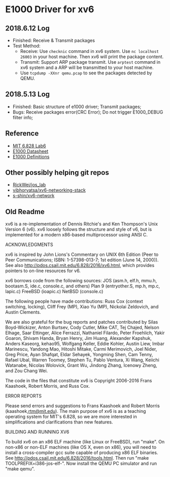 # E1000 Driver for xv6
## 2018.6.12 Log
- Finished: Receive & Transmit packages
- Test Method:
	- Receive: Use `checknic` command in xv6 system. Use `nc localhost 26003` in your host machine. Then xv6 will print the package content.
	- Transmit: Support ARP package transmit. Use `arptest` command in xv6 system and a ARP will be transmitted to your host machine.
	- Use `tcpdump -XXnr qemu.pcap` to see the packages detected by QEMU.

## 2018.5.13 Log
- Finished: Basic structure of e1000 driver; Transmit packages;
- Bugs: Receive packages error(CRC Error); Do not trigger E1000_DEBUG filter info;

## Reference
- [MIT 6.828 Lab6](https://pdos.csail.mit.edu/6.828/2011/labs/lab6/)
- [E1000 Datasheet](https://pdos.csail.mit.edu/6.828/2011/readings/hardware/8254x_GBe_SDM.pdf)
- [E1000 Definitions](https://pdos.csail.mit.edu/6.828/2011/labs/lab6/e1000_hw.h)

## Other possibly helping git repos
- [RickWei/jos_lab](https://github.com/RickWei/jos_lab)
- [vibhorvatsa/xv6-networking-stack](https://github.com/vibhorvatsa/xv6-networking-stack)
- [s-shin/xv6-network](https://github.com/s-shin/xv6-network)

## Old Readme
xv6 is a re-implementation of Dennis Ritchie's and Ken Thompson's Unix
Version 6 (v6).  xv6 loosely follows the structure and style of v6,
but is implemented for a modern x86-based multiprocessor using ANSI C.

ACKNOWLEDGMENTS

xv6 is inspired by John Lions's Commentary on UNIX 6th Edition (Peer
to Peer Communications; ISBN: 1-57398-013-7; 1st edition (June 14,
2000)). See also http://pdos.csail.mit.edu/6.828/2016/xv6.html, which
provides pointers to on-line resources for v6.

xv6 borrows code from the following sources:
    JOS (asm.h, elf.h, mmu.h, bootasm.S, ide.c, console.c, and others)
    Plan 9 (entryother.S, mp.h, mp.c, lapic.c)
    FreeBSD (ioapic.c)
    NetBSD (console.c)

The following people have made contributions: Russ Cox (context switching,
locking), Cliff Frey (MP), Xiao Yu (MP), Nickolai Zeldovich, and Austin
Clements.

We are also grateful for the bug reports and patches contributed by Silas
Boyd-Wickizer, Anton Burtsev, Cody Cutler, Mike CAT, Tej Chajed, Nelson Elhage,
Saar Ettinger, Alice Ferrazzi, Nathaniel Filardo, Peter Froehlich, Yakir Goaron,
Shivam Handa, Bryan Henry, Jim Huang, Alexander Kapshuk, Anders Kaseorg,
kehao95, Wolfgang Keller, Eddie Kohler, Austin Liew, Imbar Marinescu, Yandong
Mao, Hitoshi Mitake, Carmi Merimovich, Joel Nider, Greg Price, Ayan Shafqat,
Eldar Sehayek, Yongming Shen, Cam Tenny, Rafael Ubal, Warren Toomey, Stephen Tu,
Pablo Ventura, Xi Wang, Keiichi Watanabe, Nicolas Wolovick, Grant Wu, Jindong
Zhang, Icenowy Zheng, and Zou Chang Wei.

The code in the files that constitute xv6 is
Copyright 2006-2016 Frans Kaashoek, Robert Morris, and Russ Cox.

ERROR REPORTS

Please send errors and suggestions to Frans Kaashoek and Robert Morris
(kaashoek,rtm@mit.edu). The main purpose of xv6 is as a teaching
operating system for MIT's 6.828, so we are more interested in
simplifications and clarifications than new features.

BUILDING AND RUNNING XV6

To build xv6 on an x86 ELF machine (like Linux or FreeBSD), run
"make". On non-x86 or non-ELF machines (like OS X, even on x86), you
will need to install a cross-compiler gcc suite capable of producing
x86 ELF binaries. See http://pdos.csail.mit.edu/6.828/2016/tools.html.
Then run "make TOOLPREFIX=i386-jos-elf-". Now install the QEMU PC
simulator and run "make qemu".
